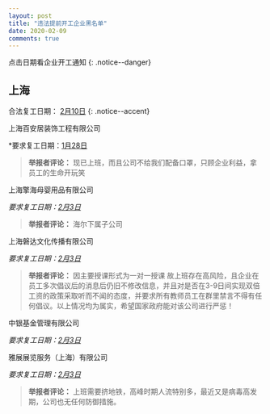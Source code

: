 ```yaml
---
layout: post
title: "违法提前开工企业黑名单"
date: 2020-02-09
comments: true
---
```



点击日期看企业开工通知
{: .notice--danger}


## 上海
合法复工日期： [2月10日](http://www.shanghai.gov.cn/nw2/nw2314/nw2319/nw12344/u26aw63451.html)
{: .notice--accent}


上海百安居装饰工程有限公司

*要求复工日期：[1月28日](/images/sh1.jpg)
> **举报者评论：**	现已上班，而且公司不给我们配备口罩，只顾企业利益，拿员工的生命开玩笑

上海擎海母婴用品有限公司

*要求复工日期：[2月3日](/images/sh2.jpg)*
> **举报者评论：**	海尔下属子公司

上海磐达文化传播有限公司

*要求复工日期：[2月3日](/images/sh3.jpg)*
> **举报者评论：**	因主要授课形式为一对一授课 故上班存在高风险，且企业在员工多次倡议后的消息后仍旧不修改信息，并且对是否在3-9日间实现双倍工资的政策采取听而不闻的态度，并要求所有教师员工在群里禁言不得有任何倡议。以上情况均为属实，希望国家政府能对该公司进行严惩！

中银基金管理有限公司	

*要求复工日期：[2月3日](/images/sh4.jpg)*

雅展展览服务（上海）有限公司	

*要求复工日期：[2月3日](/images/sh5.jpg)*
> **举报者评论：**	上班需要挤地铁，高峰时期人流特别多，最近又是病毒高发期，公司也无任何防御措施。
